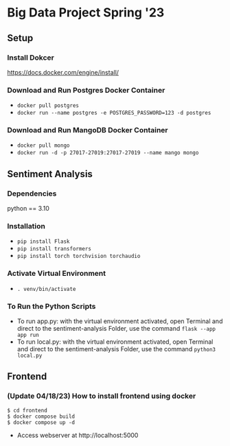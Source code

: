 # Big Data Project Spring '23
## Setup
### Install Dokcer
https://docs.docker.com/engine/install/

### Download and Run Postgres Docker Container
- `docker pull postgres`
- `docker run --name postgres -e POSTGRES_PASSWORD=123 -d postgres`

### Download and Run MangoDB Docker Container
- `docker pull mongo`
- `docker run -d -p 27017-27019:27017-27019 --name mango mongo`


## Sentiment Analysis

### Dependencies
python == 3.10
### Installation
- `pip install Flask`
- `pip install transformers`
- `pip install torch torchvision torchaudio`

### Activate Virtual Environment
- `. venv/bin/activate`


### To Run the Python Scripts
- To run app.py: with the virtual environment activated, open Terminal and direct to the sentiment-analysis Folder, use the command `flask --app app run`
- To run local.py: with the virtual environment activated, open Terminal and direct to the sentiment-analysis Folder, use the command `python3 local.py`


## Frontend

### (Update 04/18/23) How to install frontend using docker
```
$ cd frontend
$ docker compose build
$ docker compose up -d
```
- Access webserver at http://localhost:5000




